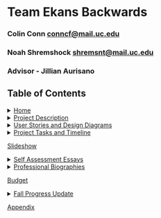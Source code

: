 # Team Ekans Backwards

### Colin Conn conncf@mail.uc.edu
### Noah Shremshock shremsnt@mail.uc.edu
### Advisor - Jillian Aurisano

## Table of Contents
<details>
 <summary>
  <a href="https://github.com/cconn10/SeniorCapstone/wiki/Appendix">Home</a>
 </summary>
 <ul>
  <li>
   <a href="https://github.com/cconn10/SeniorCapstone/wiki#project-abstract">Project Abstract</a>
  </li>
 </ul>
</details>

<details>
 <summary>
  <a href="https://github.com/cconn10/SeniorCapstone/wiki/Project-Description">Project Description</a>
 </summary>
 <ul>
  <li>
   <a href="https://github.com/cconn10/SeniorCapstone/wiki/Project-Description#project-purpose">Project Purpose</a>
  </li>
  <li>
   <a href="https://github.com/cconn10/SeniorCapstone/wiki/Project-Description#goal-statement">Goal Statement</a>
  </li>
 </ul>
</details>

<details>
 <summary>
  <a href="https://github.com/cconn10/SeniorCapstone/wiki/User-Stories-and-Design-Diagrams">User Stories and Design Diagrams</a>
 </summary>
 <ul>
  <li>
   <a href="https://github.com/cconn10/SeniorCapstone/wiki/User-Stories-and-Design-Diagrams#user-stories">User Stories</a>
  </li>
  <li>
   <a href="https://github.com/cconn10/SeniorCapstone/wiki/User-Stories-and-Design-Diagrams#level-0-diagram">Level 0 Diagram</a>
  </li>
  <li>
   <a href="https://github.com/cconn10/SeniorCapstone/wiki/User-Stories-and-Design-Diagrams#level-1-diagram">Level 1 Diagram</a>
  </li>
  <li>
   <a href="https://github.com/cconn10/SeniorCapstone/wiki/User-Stories-and-Design-Diagrams#level-2-diagram">Level 2 Diagram</a>
  </li>
 </ul>
</details>

<details>
 <summary>
  <a href="https://github.com/cconn10/SeniorCapstone/wiki/Project-Tasks">Project Tasks and Timeline</a>
 </summary>
 <ul>
  <li>
   <a href="https://github.com/cconn10/SeniorCapstone/wiki/Project-Tasks#task-list">Task List</a>
  </li>
  <li>
   <a href="https://github.com/cconn10/SeniorCapstone/wiki/Project-Tasks#effort-matrix">Effort Matrix</a>
  </li>
  <li>
   <a href="https://github.com/cconn10/SeniorCapstone/wiki/Project-Tasks#timeline">Project Timeline</a>
  </li>
 </ul>
</details>

<a href="https://github.com/cconn10/SeniorCapstone/wiki/Slideshow">Slideshow</a>

<details>
 <summary>
  <a href="https://github.com/cconn10/SeniorCapstone/wiki/Self-Assessment-Essays">Self Assessment Essays</a>
 </summary>
 <ul>
  <li>
   <a href="https://github.com/cconn10/SeniorCapstone/wiki/Self-Assessment-Essays#colin-conn">Colin</a>
  </li>
  <li>
   <a href="https://github.com/cconn10/SeniorCapstone/wiki/Self-Assessment-Essays#noah-shremshock">Noah</a>
  </li>
 </ul>
</details>

<details>
 <summary>
  <a href="https://github.com/cconn10/SeniorCapstone/wiki/Professional-Biographies">Professional Biographies</a>
 </summary>
 <ul>
  <li>
   <a href="https://github.com/cconn10/SeniorCapstone/wiki/Professional-Biographies#colin-conn---conncfmailucedu">Colin</a>
  </li>
  <li>
   <a href="https://github.com/cconn10/SeniorCapstone/wiki/Professional-Biographies#noah-shremshock---shremsntmailucedu">Noah</a>
  </li>
 </ul>
</details>

<a href="https://github.com/cconn10/SeniorCapstone/wiki/Budget">Budget</a>

<details>
 <summary>
  <a href="https://github.com/cconn10/SeniorCapstone/wiki/Fall-Progress-Update">Fall Progress Update</a>
 </summary>
 <ul>
  <li>
   <a href="https://github.com/cconn10/SeniorCapstone/wiki/Fall-Progress-Update#surveying-overwatch-players">Surveys</a>
  </li>
  <li>
   <a href="https://github.com/cconn10/SeniorCapstone/wiki/Fall-Progress-Update#colin---d3-tutorials">D3 Tutorials</a>
  </li>
  <li>
   <a href="https://github.com/cconn10/SeniorCapstone/wiki/Fall-Progress-Update#noah---learning-3d">Learning 3D</a>
  </li>
 </ul>
</details>

<a href="https://github.com/cconn10/SeniorCapstone/wiki/Appendix">Appendix</a>
